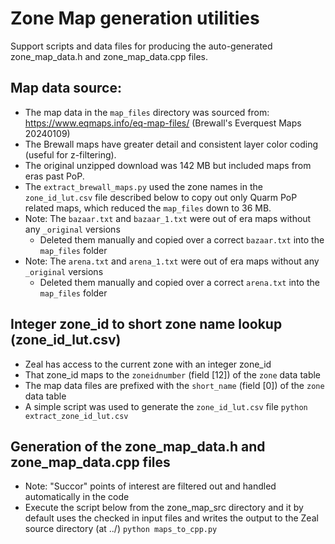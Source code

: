 # Zone Map generation utilities

Support scripts and data files for producing the auto-generated zone_map_data.h and zone_map_data.cpp files.

## Map data source:
* The map data in the `map_files` directory was sourced from:
  https://www.eqmaps.info/eq-map-files/ (Brewall's Everquest Maps 20240109)
* The Brewall maps have greater detail and consistent layer color coding (useful for z-filtering).
* The original unzipped download was 142 MB but included maps from eras past PoP.
* The `extract_brewall_maps.py` used the zone names in the `zone_id_lut.csv` file described below
  to copy out only Quarm PoP related maps, which reduced the `map_files` down to 36 MB.
* Note: The `bazaar.txt` and `bazaar_1.txt` were out of era maps without any `_original` versions
  - Deleted them manually and copied over a correct `bazaar.txt` into the `map_files` folder
* Note: The `arena.txt` and `arena_1.txt` were out of era maps without any `_original` versions
  - Deleted them manually and copied over a correct `arena.txt` into the `map_files` folder

## Integer zone_id to short zone name lookup (zone_id_lut.csv)
* Zeal has access to the current zone with an integer zone_id
* That zone_id maps to the `zoneidnumber` (field [12]) of the `zone` data table
* The map data files are prefixed with the `short_name` (field [0]) of the `zone` data table
* A simple script was used to generate the `zone_id_lut.csv` file
  `python extract_zone_id_lut.csv`

## Generation of the zone_map_data.h and zone_map_data.cpp files
* Note: "Succor" points of interest are filtered out and handled automatically in the code
* Execute the script below from the zone_map_src directory and it by default uses the checked in
  input files and writes the output to the Zeal source directory (at ../)
  `python maps_to_cpp.py`

